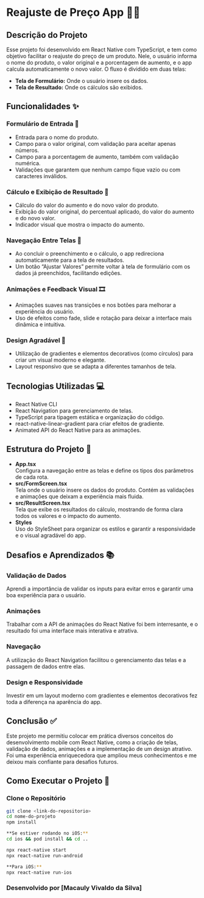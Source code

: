 # Reajuste de Preço App 💸📱

## Descrição do Projeto
Esse projeto foi desenvolvido em React Native com TypeScript, e tem como objetivo facilitar o reajuste do preço de um produto. Nele, o usuário informa o nome do produto, o valor original e a porcentagem de aumento, e o app calcula automaticamente o novo valor. O fluxo é dividido em duas telas:

- **Tela de Formulário:** Onde o usuário insere os dados.
- **Tela de Resultado:** Onde os cálculos são exibidos.

## Funcionalidades ✨

### Formulário de Entrada 📝
- Entrada para o nome do produto.
- Campo para o valor original, com validação para aceitar apenas números.
- Campo para a porcentagem de aumento, também com validação numérica.
- Validações que garantem que nenhum campo fique vazio ou com caracteres inválidos.

### Cálculo e Exibição de Resultado 🔢
- Cálculo do valor do aumento e do novo valor do produto.
- Exibição do valor original, do percentual aplicado, do valor do aumento e do novo valor.
- Indicador visual que mostra o impacto do aumento.

### Navegação Entre Telas 🔄
- Ao concluir o preenchimento e o cálculo, o app redireciona automaticamente para a tela de resultados.
- Um botão “Ajustar Valores” permite voltar à tela de formulário com os dados já preenchidos, facilitando edições.

### Animações e Feedback Visual 🎞️
- Animações suaves nas transições e nos botões para melhorar a experiência do usuário.
- Uso de efeitos como fade, slide e rotação para deixar a interface mais dinâmica e intuitiva.

### Design Agradável 🎨
- Utilização de gradientes e elementos decorativos (como círculos) para criar um visual moderno e elegante.
- Layout responsivo que se adapta a diferentes tamanhos de tela.

## Tecnologias Utilizadas 💻
- React Native CLI
- React Navigation para gerenciamento de telas.
- TypeScript para tipagem estática e organização do código.
- react-native-linear-gradient para criar efeitos de gradiente.
- Animated API do React Native para as animações.

## Estrutura do Projeto 📂
- **App.tsx**  
  Configura a navegação entre as telas e define os tipos dos parâmetros de cada rota.
- **src/FormScreen.tsx**  
  Tela onde o usuário insere os dados do produto. Contém as validações e animações que deixam a experiência mais fluida.
- **src/ResultScreen.tsx**  
  Tela que exibe os resultados do cálculo, mostrando de forma clara todos os valores e o impacto do aumento.
- **Styles**  
  Uso do StyleSheet para organizar os estilos e garantir a responsividade e o visual agradável do app.

## Desafios e Aprendizados 📚

### Validação de Dados
Aprendi a importância de validar os inputs para evitar erros e garantir uma boa experiência para o usuário.

### Animações
Trabalhar com a API de animações do React Native foi bem interresante, e o resultado foi uma interface mais interativa e atrativa.

### Navegação
A utilização do React Navigation facilitou o gerenciamento das telas e a passagem de dados entre elas.

### Design e Responsividade
Investir em um layout moderno com gradientes e elementos decorativos fez toda a diferença na aparência do app.

## Conclusão ✅
Este projeto me permitiu colocar em prática diversos conceitos do desenvolvimento mobile com React Native, como a criação de telas, validação de dados, animações e a implementação de um design atrativo. Foi uma experiência enriquecedora que ampliou meus conhecimentos e me deixou mais confiante para desafios futuros.

## Como Executar o Projeto 🚀

### Clone o Repositório
```bash
git clone <link-do-repositorio>
cd nome-do-projeto
npm install

**Se estiver rodando no iOS:**
cd ios && pod install && cd ..

npx react-native start
npx react-native run-android

**Para iOS:**
npx react-native run-ios


```

### Desenvolvido por [Macauly Vivaldo da Silva]
